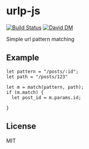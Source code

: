 # urlp-js

[![Build Status](https://travis-ci.org/nowk/urlp-js.svg?branch=master)](https://travis-ci.org/nowk/urlp-js)
[![David DM](https://david-dm.org/nowk/urlp-js.png)](https://david-dm.org/nowk/urlp-js)

Simple url pattern matching


## Example

    let pattern = "/posts/:id";
    let path = "/posts/123"

    let m = match(pattern, path);
    if (m.match) {
      let post_id = m.params.id;

    }


## License

MIT
